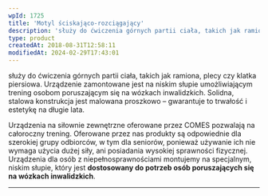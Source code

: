 ```yaml
---
wpId: 1725
title: 'Motyl ściskająco-rozciągający'
description: 'służy do ćwiczenia górnych partii ciała, takich jak ramiona, plecy czy klatka piersiowa. Urządzenie zamontowane jest na niskim słupie umożliwiającym trening osobom poruszającym się na wózkach inwalidzkich. Solidna, stalowa konstrukcja jest malowana proszkowo – gwarantuje to trwałość i estetykę na długie lata. Urządzenia na siłownie zewnętrzne oferowane przez COMES pozwalają na całoroczny trening. Oferowane przez ...'
type: product
createdAt: 2018-08-31T12:58:11
modifiedAt: 2024-02-29T17:43:01
---
```



służy do ćwiczenia górnych partii ciała, takich jak ramiona, plecy czy klatka piersiowa. Urządzenie zamontowane jest na niskim słupie umożliwiającym trening osobom poruszającym się na wózkach inwalidzkich. Solidna, stalowa konstrukcja jest malowana proszkowo – gwarantuje to trwałość i estetykę na długie lata.

Urządzenia na siłownie zewnętrzne oferowane przez COMES pozwalają na całoroczny trening. Oferowane przez nas produkty są odpowiednie dla szerokiej grupy odbiorców, w tym dla seniorów, ponieważ używanie ich nie wymaga użycia dużej siły, ani posiadania wysokiej sprawności fizycznej. Urządzenia dla osób z niepełnosprawnościami montujemy na specjalnym, niskim słupie, który jest **dostosowany do potrzeb osób poruszających się na wózkach inwalidzkich**.

* * *